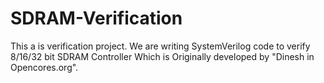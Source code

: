 # SDRAM-Verification
This a is verification project. We are writing SystemVerilog code to verify 8/16/32 bit SDRAM Controller Which is Originally developed by "Dinesh in Opencores.org".

